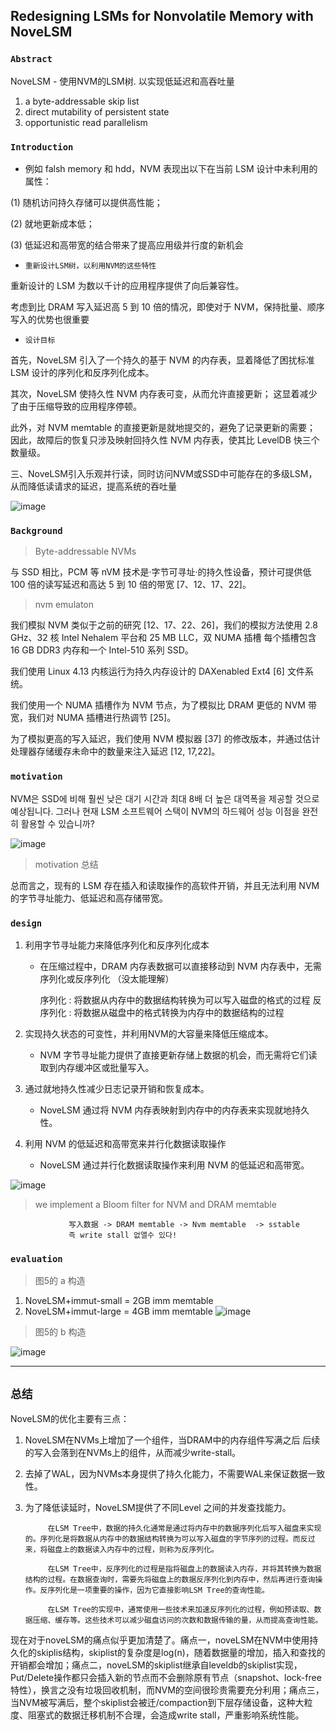 ## Redesigning LSMs for Nonvolatile Memory with NoveLSM

### `Abstract`
NoveLSM - 使用NVM的LSM树. 以实现低延迟和高吞吐量

1. a byte-addressable skip list
2. direct mutability of persistent state
3. opportunistic read parallelism

### `Introduction`

- 例如 falsh memory 和 hdd，NVM 表现出以下在当前 LSM 设计中未利用的属性：

(1) 随机访问持久存储可以提供高性能；

(2) 就地更新成本低；

(3) 低延迟和高带宽的结合带来了提高应用级并行度的新机会

- `重新设计LSM树，以利用NVM的这些特性`
  
重新设计的 LSM 为数以千计的应用程序提供了向后兼容性。

考虑到比 DRAM 写入延迟高 5 到 10 倍的情况，即使对于 NVM，保持批量、顺序写入的优势也很重要

- `设计目标`
  
首先，NoveLSM 引入了一个持久的基于 NVM 的内存表，显着降低了困扰标准 LSM 设计的序列化和反序列化成本。

其次，NoveLSM 使持久性 NVM 内存表可变，从而允许直接更新； 这显着减少了由于压缩导致的应用程序停顿。

此外，对 NVM memtable 的直接更新是就地提交的，避免了记录更新的需要； 因此，故障后的恢复只涉及映射回持久性 NVM 内存表，使其比 LevelDB 快三个数量级。

三、NoveLSM引入乐观并行读，同时访问NVM或SSD中可能存在的多级LSM，从而降低读请求的延迟，提高系统的吞吐量


![image](https://user-images.githubusercontent.com/86946575/229415617-4614fd50-97f6-4cbc-ad68-a2a98d1318b7.png)

### `Background`

> Byte-addressable NVMs

与 SSD 相比，PCM 等 nVM 技术是·字节可寻址·的持久性设备，预计可提供低 100 倍的读写延迟和高达 5 到 10 倍的带宽 [7、12、17、22]。

> nvm emulaton

我们模拟 NVM 类似于之前的研究 [12、17、22、26]，我们的模拟方法使用 2.8 GHz、32 核 Intel Nehalem 平台和 25 MB LLC，双 NUMA 插槽 每个插槽包含 16 GB DDR3 内存和一个 Intel-510 系列 SSD。

我们使用 Linux 4.13 内核运行为持久内存设计的 DAXenabled Ext4 [6] 文件系统。

  我们使用一个 NUMA 插槽作为 NVM 节点，为了模拟比 DRAM 更低的 NVM 带宽，我们对 NUMA 插槽进行热调节 [25]。

为了模拟更高的写入延迟，我们使用 NVM 模拟器 [37] 的修改版本，并通过估计处理器存储缓存未命中的数量来注入延迟 [12, 17,22]。

### `motivation`

NVM은 SSD에 비해 훨씬 낮은 대기 시간과 최대 8배 더 높은 대역폭을 제공할 것으로 예상됩니다. 그러나 현재 LSM 소프트웨어 스택이 NVM의 하드웨어 성능 이점을 완전히 활용할 수 있습니까?

![image](https://user-images.githubusercontent.com/86946575/229420563-80ab1952-fdf0-405e-89c0-6e4c5ed2661c.png)

>  motivation 总结

总而言之，现有的 LSM 存在插入和读取操作的高软件开销，并且无法利用 NVM 的字节寻址能力、低延迟和高存储带宽。

### `design`

1. 利用字节寻址能力来降低序列化和反序列化成本
    - 在压缩过程中，DRAM 内存表数据可以直接移动到 NVM 内存表中，无需序列化或反序列化 （没太能理解）

        序列化 : 将数据从内存中的数据结构转换为可以写入磁盘的格式的过程
        反序列化 : 将数据从磁盘中的格式转换为内存中的数据结构的过程

2. 实现持久状态的可变性，并利用NVM的大容量来降低压缩成本。
   - NVM 字节寻址能力提供了直接更新存储上数据的机会，而无需将它们读取到内存缓冲区或批量写入。 

3. 通过就地持久性减少日志记录开销和恢复成本。
    - NoveLSM 通过将 NVM 内存表映射到内存中的内存表来实现就地持久性。

4. 利用 NVM 的低延迟和高带宽来并行化数据读取操作 
    - NoveLSM 通过并行化数据读取操作来利用 NVM 的低延迟和高带宽。 

![image](https://user-images.githubusercontent.com/86946575/229447473-6d633d8e-c7fb-4bf9-a6c5-4e9e0c9c4399.png)
> we implement a Bloom filter for NVM and DRAM memtable

                 写入数据 -> DRAM memtable -> Nvm memtable  -> sstable
                 즉 write stall 없앨수 있다!



### `evaluation`

> 图5的 a 构造

1. NoveLSM+immut-small = 2GB imm memtable
2. NoveLSM+immut-large = 4GB imm memtable
![image](https://user-images.githubusercontent.com/86946575/229453384-54e34e2f-fcc3-4f6a-866f-47b68744e0a1.png)

> 图5的 b 构造

![image](https://user-images.githubusercontent.com/86946575/229458012-e018bf3e-ca07-4594-a21d-f0682fd09590.png)


---
## `总结`

NoveLSM的优化主要有三点：

1. NoveLSM在NVMs上增加了一个组件，当DRAM中的内存组件写满之后 后续的写入会落到在NVMs上的组件，从而减少write-stall。

2. 去掉了WAL，因为NVMs本身提供了持久化能力，不需要WAL来保证数据一致性。

3. 为了降低读延时，NoveLSM提供了不同Level 之间的并发查找能力。


            在LSM Tree中，数据的持久化通常是通过将内存中的数据序列化后写入磁盘来实现的。序列化是将数据从内存中的数据结构转换为可以写入磁盘的字节序列的过程。而反过来，将磁盘上的数据读入内存中的过程，则称为反序列化。

            在LSM Tree中，反序列化的过程是指将磁盘上的数据读入内存，并将其转换为数据结构的过程。在数据查询时，需要先将磁盘上的数据反序列化到内存中，然后再进行查询操作。反序列化是一项重要的操作，因为它直接影响LSM Tree的查询性能。

            在LSM Tree的实现中，通常使用一些技术来加速反序列化的过程，例如预读取、数据压缩、缓存等。这些技术可以减少磁盘访问的次数和数据传输的量，从而提高查询性能。
            
            
现在对于noveLSM的痛点似乎更加清楚了。痛点一，noveLSM在NVM中使用持久化的skiplis结构，skiplist的复杂度是log(n)，随着数据量的增加，插入和查找的开销都会增加；痛点二，noveLSM的skiplist继承自leveldb的skiplist实现，Put/Delete操作都只会插入新的节点而不会删除原有节点（snapshot、lock-free特性），换言之没有垃圾回收机制，而NVM的空间很珍贵需要充分利用；痛点三，当NVM被写满后，整个skiplist会被迁/compaction到下层存储设备，这种大粒度、阻塞式的数据迁移机制不合理，会造成write stall，严重影响系统性能。       
